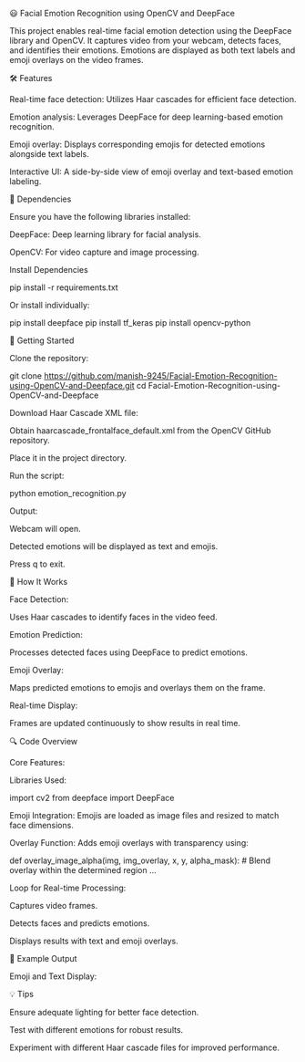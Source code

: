 😃 Facial Emotion Recognition using OpenCV and DeepFace

This project enables real-time facial emotion detection using the DeepFace library and OpenCV. It captures video from your webcam, detects faces, and identifies their emotions. Emotions are displayed as both text labels and emoji overlays on the video frames.

🛠️ Features

Real-time face detection: Utilizes Haar cascades for efficient face detection.

Emotion analysis: Leverages DeepFace for deep learning-based emotion recognition.

Emoji overlay: Displays corresponding emojis for detected emotions alongside text labels.

Interactive UI: A side-by-side view of emoji overlay and text-based emotion labeling.

🔗 Dependencies

Ensure you have the following libraries installed:

DeepFace: Deep learning library for facial analysis.

OpenCV: For video capture and image processing.

Install Dependencies

pip install -r requirements.txt

Or install individually:

pip install deepface
pip install tf_keras
pip install opencv-python

🔬 Getting Started

Clone the repository:

git clone https://github.com/manish-9245/Facial-Emotion-Recognition-using-OpenCV-and-Deepface.git
cd Facial-Emotion-Recognition-using-OpenCV-and-Deepface

Download Haar Cascade XML file:

Obtain haarcascade_frontalface_default.xml from the OpenCV GitHub repository.

Place it in the project directory.

Run the script:

python emotion_recognition.py

Output:

Webcam will open.

Detected emotions will be displayed as text and emojis.

Press q to exit.

🔎 How It Works

Face Detection:

Uses Haar cascades to identify faces in the video feed.

Emotion Prediction:

Processes detected faces using DeepFace to predict emotions.

Emoji Overlay:

Maps predicted emotions to emojis and overlays them on the frame.

Real-time Display:

Frames are updated continuously to show results in real time.

🔍 Code Overview

Core Features:

Libraries Used:

import cv2
from deepface import DeepFace

Emoji Integration:
Emojis are loaded as image files and resized to match face dimensions.

Overlay Function:
Adds emoji overlays with transparency using:

def overlay_image_alpha(img, img_overlay, x, y, alpha_mask): # Blend overlay within the determined region
...

Loop for Real-time Processing:

Captures video frames.

Detects faces and predicts emotions.

Displays results with text and emoji overlays.

📸 Example Output

Emoji and Text Display:

💡 Tips

Ensure adequate lighting for better face detection.

Test with different emotions for robust results.

Experiment with different Haar cascade files for improved performance.
